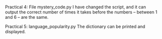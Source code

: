 Practical 4:
File mystery_code.py
I have changed the script, and it can output the correct number of times it takes before the numbers – between 1 and 6 – are the same.


Practical 5:
language_popularity.py
The dictionary can be printed and displayed.